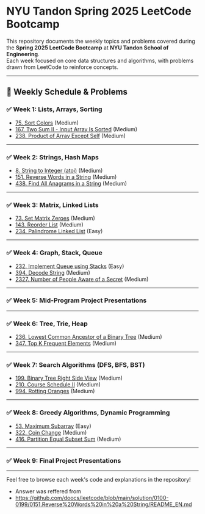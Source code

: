 
# NYU Tandon Spring 2025 LeetCode Bootcamp

This repository documents the weekly topics and problems covered during the **Spring 2025 LeetCode Bootcamp** at **NYU Tandon School of Engineering**.  
Each week focused on core data structures and algorithms, with problems drawn from LeetCode to reinforce concepts.

---

## 📆 Weekly Schedule & Problems

### ✅ Week 1: Lists, Arrays, Sorting
- [75. Sort Colors](https://leetcode.com/problems/sort-colors/) (Medium)
- [167. Two Sum II - Input Array Is Sorted](https://leetcode.com/problems/two-sum-ii-input-array-is-sorted/) (Medium)
- [238. Product of Array Except Self](https://leetcode.com/problems/product-of-array-except-self/) (Medium)

---

### ✅ Week 2: Strings, Hash Maps
- [8. String to Integer (atoi)](https://leetcode.com/problems/string-to-integer-atoi/) (Medium)
- [151. Reverse Words in a String](https://leetcode.com/problems/reverse-words-in-a-string/) (Medium)
- [438. Find All Anagrams in a String](https://leetcode.com/problems/find-all-anagrams-in-a-string/) (Medium)

---

### ✅ Week 3: Matrix, Linked Lists
- [73. Set Matrix Zeroes](https://leetcode.com/problems/set-matrix-zeroes/) (Medium)
- [143. Reorder List](https://leetcode.com/problems/reorder-list/) (Medium)
- [234. Palindrome Linked List](https://leetcode.com/problems/palindrome-linked-list/) (Easy)

---

### ✅ Week 4: Graph, Stack, Queue
- [232. Implement Queue using Stacks](https://leetcode.com/problems/implement-queue-using-stacks/) (Easy)
- [394. Decode String](https://leetcode.com/problems/decode-string/) (Medium)
- [2327. Number of People Aware of a Secret](https://leetcode.com/problems/number-of-people-aware-of-a-secret/) (Medium)

---

### ✅ Week 5: Mid-Program Project Presentations

---

### ✅ Week 6: Tree, Trie, Heap
- [236. Lowest Common Ancestor of a Binary Tree](https://leetcode.com/problems/lowest-common-ancestor-of-a-binary-tree/) (Medium)
- [347. Top K Frequent Elements](https://leetcode.com/problems/top-k-frequent-elements/) (Medium)

---

### ✅ Week 7: Search Algorithms (DFS, BFS, BST)
- [199. Binary Tree Right Side View](https://leetcode.com/problems/binary-tree-right-side-view/) (Medium)
- [210. Course Schedule II](https://leetcode.com/problems/course-schedule-ii/) (Medium)
- [994. Rotting Oranges](https://leetcode.com/problems/rotting-oranges/) (Medium)

---

### ✅ Week 8: Greedy Algorithms, Dynamic Programming
- [53. Maximum Subarray](https://leetcode.com/problems/maximum-subarray/) (Easy)
- [322. Coin Change](https://leetcode.com/problems/coin-change/) (Medium)
- [416. Partition Equal Subset Sum](https://leetcode.com/problems/partition-equal-subset-sum/) (Medium)

---

### ✅ Week 9: Final Project Presentations

---

Feel free to browse each week's code and explanations in the repository!

- Answer was reffered from
- https://github.com/doocs/leetcode/blob/main/solution/0100-0199/0151.Reverse%20Words%20in%20a%20String/README_EN.md

